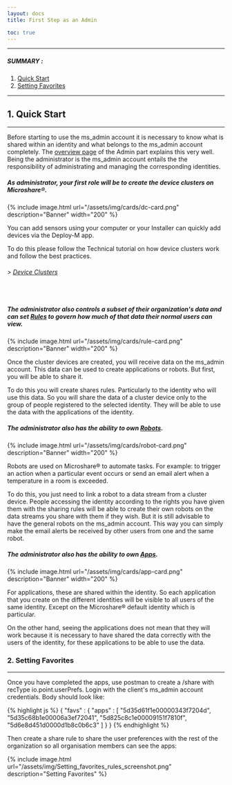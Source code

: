 ```yaml
---
layout: docs
title: First Step as an Admin

toc: true
---
```



---------------------------------------

##### SUMMARY : 

1. [Quick Start](./#1-quick-start)
2. [Setting Favorites](./#2-setting-favorites)



---------------------------------------

## 1. Quick Start
---------------------------------------

Before starting to use the ms_admin account it is necessary to know what is shared within an identity and what belongs to the ms_admin account completely. The [overview page](../overview) of the Admin part explains this very well. Being the administrator is the ms_admin account entails the the responsibility of administrating and managing the corresponding identities. 

##### As administrator, your first role will be to create the device clusters on Microshare®.

{% include image.html url="/assets/img/cards/dc-card.png" description="Banner" width="200" %} 

You can add sensors using your computer or your Installer can quickly add devices via the Deploy-M app. 

To do this please follow the Technical tutorial on how device clusters work and follow the best practices.

###### > [Device Clusters](/docs/2/technical/microshare-platform/device-cluster-guide/)
<br>

##### The administrator also controls a subset of their organization's data and can set [Rules](/docs/2/technical/microshare-platform/rules-guide/) to govern how much of that data their normal users can view. 

{% include image.html url="/assets/img/cards/rule-card.png" description="Banner" width="200" %} 

Once the cluster devices are created, you will receive data on the ms_admin account. This data can be used to create applications or robots. But first, you will be able to share it. 

To do this you will create shares rules. Particularly to the identity who will use this data. So you will share the data of a cluster device only to the group of people registered to the selected identity. They will be able to use the data with the applications of the identity.
<br>

##### The administrator also has the ability to own [Robots](/docs/2/technical/microshare-platform-advanced/robots-guide/).

{% include image.html url="/assets/img/cards/robot-card.png" description="Banner" width="200" %} 

Robots are used on Microshare® to automate tasks. For example: to trigger an action when a particular event occurs or send an email alert when a temperature in a room is exceeded.

To do this, you just need to link a robot to a data stream from a cluster device. 
People accessing the identity according to the rights you have given them with the sharing rules will be able to create their own robots on the data streams you share with them if they wish.
But it is still advisable to have the general robots on the ms_admin account. This way you can simply make the email alerts be received by other users from one and the same robot.
<br>

##### The administrator also has the ability to own [Apps](/docs/2/technical/microshare-platform/dashboard-guide/).

{% include image.html url="/assets/img/cards/app-card.png" description="Banner" width="200" %} 

For applications, these are shared within the identity. So each application that you create on the different identities will be visible to all users of the same identity. Except on the Microshare® default identity which is particular. 

On the other hand, seeing the applications does not mean that they will work because it is necessary to have shared the data correctly with the users of the identity, for these applications to be able to use the data.


### 2. Setting Favorites
---------------------------------------

Once you have completed the apps, use postman to create a /share with recType io.point.userPrefs. Login with the client's ms_admin account credentials.  Body should look like: 

{% highlight js %}
  { 
    "favs" : { 
      "apps" : 
        [ 
          "5d35d61f1e00000343f7204d", 
          "5d35c68b1e00006a3ef72041", 
          "5d825c8c1e00009151f7810f", 
          "5d6e8d451d0000d1b8c0b6c3" 
        ] 
    }
  } 
{% endhighlight %}

Then create a share rule to share the user preferences with the rest of the organization so all organisation members can see the apps:

{% include image.html url="/assets/img/Setting_favorites_rules_screenshot.png" description="Setting Favorites" %}


